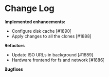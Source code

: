 # Change Log

**Implemented enhancements:**

- Configure disk cache [\#1890]
- Apply changes to all the clones [\#1888]

**Refactors**

- Update ISO URLs in background [\#1889]
- Hardware frontend for fs and network [\#1886]

**Bugfixes**

